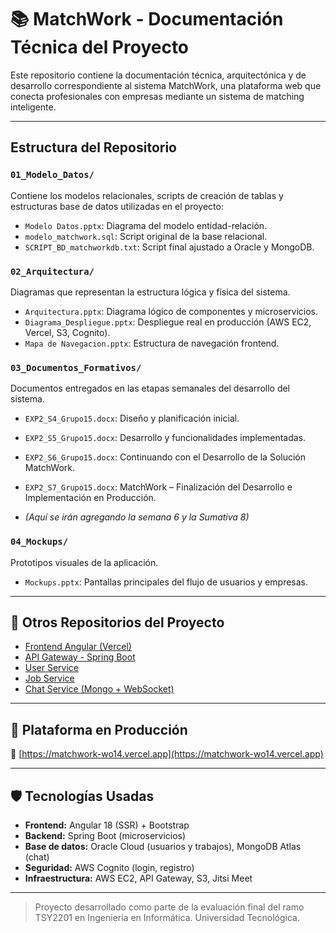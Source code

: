 # 📚 MatchWork - Documentación Técnica del Proyecto

Este repositorio contiene la documentación técnica, arquitectónica y de desarrollo correspondiente al sistema MatchWork, una plataforma web que conecta profesionales con empresas mediante un sistema de matching inteligente.

---

## Estructura del Repositorio

### `01_Modelo_Datos/`
Contiene los modelos relacionales, scripts de creación de tablas y estructuras base de datos utilizadas en el proyecto:
- `Modelo Datos.pptx`: Diagrama del modelo entidad-relación.
- `modelo_matchwork.sql`: Script original de la base relacional.
- `SCRIPT_BD_matchworkdb.txt`: Script final ajustado a Oracle y MongoDB.

### `02_Arquitectura/`
Diagramas que representan la estructura lógica y física del sistema.
- `Arquitectura.pptx`: Diagrama lógico de componentes y microservicios.
- `Diagrama_Despliegue.pptx`: Despliegue real en producción (AWS EC2, Vercel, S3, Cognito).
- `Mapa de Navegacion.pptx`: Estructura de navegación frontend.

### `03_Documentos_Formativos/`
Documentos entregados en las etapas semanales del desarrollo del sistema.
- `EXP2_S4_Grupo15.docx`: Diseño y planificación inicial.
- `EXP2_S5_Grupo15.docx`: Desarrollo y funcionalidades implementadas.
- `EXP2_S6_Grupo15.docx`: Continuando con el Desarrollo de la Solución MatchWork.
- `EXP2_S7_Grupo15.docx`: MatchWork – Finalización del Desarrollo e Implementación en Producción.

- *(Aquí se irán agregando la semana 6 y la Sumativa 8)*

### `04_Mockups/`
Prototipos visuales de la aplicación.
- `Mockups.pptx`: Pantallas principales del flujo de usuarios y empresas.

---

## 🔗 Otros Repositorios del Proyecto

- [Frontend Angular (Vercel)](https://github.com/DarioOlivares2001/matchwork)
- [API Gateway - Spring Boot](https://github.com/DarioOlivares2001/apigateway)
- [User Service](https://github.com/DarioOlivares2001/user-services)
- [Job Service](https://github.com/DarioOlivares2001/jobservice)
- [Chat Service (Mongo + WebSocket)](https://github.com/DarioOlivares2001/micro-matchworkchat)

---

## 🚀 Plataforma en Producción

🔗 [https://matchwork-wo14.vercel.app](https://matchwork-wo14.vercel.app)

---

## 🛡️ Tecnologías Usadas

- **Frontend:** Angular 18 (SSR) + Bootstrap
- **Backend:** Spring Boot (microservicios)
- **Base de datos:** Oracle Cloud (usuarios y trabajos), MongoDB Atlas (chat)
- **Seguridad:** AWS Cognito (login, registro)
- **Infraestructura:** AWS EC2, API Gateway, S3, Jitsi Meet

---

> Proyecto desarrollado como parte de la evaluación final del ramo TSY2201 en Ingeniería en Informática. Universidad Tecnológica.
